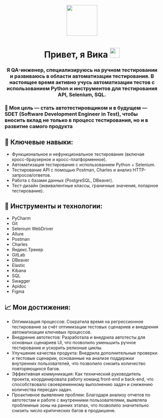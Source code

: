 <div id="header" align="center">
  <img src="https://media.giphy.com/media/M9gbBd9nbDrOTu1Mqx/giphy.gif" width="100"/>
  <h1 align="center">Привет, я Вика
    <img src="https://github.com/blackcater/blackcater/raw/main/images/Hi.gif" height="32"/>
  </h1>
  <h3 align="center">
    Я QA-инженер, специализируюсь на ручном тестировании и развиваюсь в области автоматизации тестирования. В настоящее время активно учусь автоматизации тестов с использованием Python и инструментов для тестирования API, Selenium, SQL.
  </h3>
</div>

<div>
  <h3>🚀 Моя цель — стать автотестировщиком и в будущем — SDET (Software Development Engineer in Test), чтобы вносить вклад не только в процесс тестирования, но и в развитие самого продукта</h3>
  
  <h2>🌟 Ключевые навыки:</h2>
  <ul>
    <li>Функциональное и нефункциональное тестирование (включая кросс-браузерное и кросс-платформенное).</li>
    <li>Автоматизация тестирования с использованием Python + Selenium.</li>
    <li>Тестирование API с помощью Postman, Charles и анализ HTTP-запросов/ответов.</li>
    <li>Работа с базами данных (PostgreSQL, DBeaver).</li>
    <li>Тест-дизайн (эквивалентные классы, граничные значения, попарное тестирование).</li>
  </ul>

  <h2>🔧 Инструменты и технологии:</h2>
  <ul>
    <li>PyCharm</li>
    <li>Git</li>
    <li>Selenium WebDriver</li>
    <li>Allure</li>
    <li>Postman</li>
    <li>Charles</li>
    <li>Яндекс.Трекер</li>
    <li>GitLab</li>
    <li>DBeaver</li>
    <li>Elastic</li>
    <li>Kibana</li>
    <li>SQL</li>
    <li>Swagger</li>
    <li>Apidoc</li>
    <li>Figma</li>
  </ul>
  
  <h2>📈 Мои достижения:</h2>
  <ul>
    <li>Оптимизация процессов: Сократила время на регрессионное тестирование за счёт оптимизации тестовых сценариев и внедрения автоматизации ключевых процессов.</li>
    <li>Внедрение автотестов: Разработала и внедрила автотесты для основных сценариев UI, что позволило уменьшить ручное тестирование и ускорить релизные циклы.</li>
    <li>Улучшение качества продукта: Внедрила дополнительные проверки и тестовые сценарии, основанные на анализе поддержки внутренних пользователей, что позволило снизить количество повторяющихся багов.</li>
    <li>Эффективная коммуникация: Как технический руководитель проекта, координировала работу команд front-end и back-end, что способствовало своевременному выполнению задач и снижению количества пересдач задач.</li>
    <li>Проактивное выявление проблем: Благодаря анализу отчетов по автотестам и работе с внутренними пользователями, выявляла проблемные зоны на ранних этапах, что позволило значительно снизить число критических багов в продакшене.</li>
  </ul>
</div>

<img src="https://komarev.com/ghpvc/?username=brizyriot&style=flat-square&color=blue" alt=""/>
